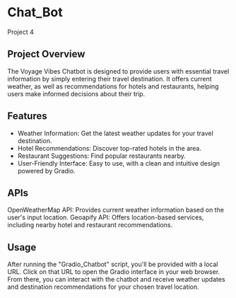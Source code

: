 # Chat_Bot
Project 4

## Project Overview
The Voyage Vibes Chatbot is designed to provide users with essential travel information by simply entering their travel destination. It offers current weather, as well as recommendations for hotels and restaurants, helping users make informed decisions about their trip.

## Features
- Weather Information: Get the latest weather updates for your travel destination.
- Hotel Recommendations: Discover top-rated hotels in the area.
- Restaurant Suggestions: Find popular restaurants nearby.
- User-Friendly Interface: Easy to use, with a clean and intuitive design powered by Gradio.

## APIs
OpenWeatherMap API: Provides current weather information based on the user's input location.
Geoapify API: Offers location-based services, including nearby hotel and restaurant recommendations.

## Usage
After running the "Gradio_Chatbot" script, you'll be provided with a local URL. Click on that URL to open the Gradio interface in your web browser. From there, you can interact with the chatbot and receive weather updates and destination recommendations for your chosen travel location.
